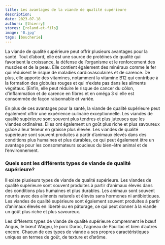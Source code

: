 ```yaml
---
title: Les avantages de la viande de qualité supérieure
description: 
date: 2023-07-18
authors: [thierry]
stores: [roland-et-fils]
image: '0.jpg'
tags: [boucherie]
---
```

La viande de qualité supérieure peut offrir plusieurs avantages pour la santé. Tout d’abord, elle est une source de protéines de qualité qui favorisent la croissance, la défense de l’organisme et le renforcement des muscles et de la peau. Elle contient également des minéraux comme le fer qui réduisent le risque de maladies cardiovasculaires et de carence. De plus, elle apporte des vitamines, notamment la vitamine B12 qui contribue à la formation des globules rouges et qui n’existe pas dans les aliments végétaux. [Enfin, elle peut réduire le risque de cancer du côlon, d’inflammation et de carence en fibres et en oméga 3 si elle est consommée de façon raisonnable et variée.

En plus de ces avantages pour la santé, la viande de qualité supérieure peut également offrir une expérience culinaire exceptionnelle. Les viandes de qualité supérieure sont souvent plus tendres et plus juteuses que les viandes ordinaires. Elles ont également un goût plus riche et plus savoureux grâce à leur teneur en graisse plus élevée. Les viandes de qualité supérieure sont souvent produites à partir d’animaux élevés dans des conditions plus humaines et plus durables, ce qui peut également être un avantage pour les consommateurs soucieux du bien-être animal et de l’environnement.

### Quels sont les différents types de viande de qualité supérieure?

Il existe plusieurs types de viande de qualité supérieure. Les viandes de qualité supérieure sont souvent produites à partir d’animaux élevés dans des conditions plus humaines et plus durables. Les animaux sont souvent nourris avec des aliments naturels et élevés sans hormones ni antibiotiques. Les viandes de qualité supérieure sont également souvent produites à partir d’animaux élevés en liberté ou en pâturage, ce qui peut donner à la viande un goût plus riche et plus savoureux.

Les différents types de viande de qualité supérieure comprennent le bœuf Angus, le bœuf Wagyu, le porc Duroc, l’agneau de Pauillac et bien d’autres encore. Chacun de ces types de viande a ses propres caractéristiques uniques en termes de goût, de texture et d’arôme.